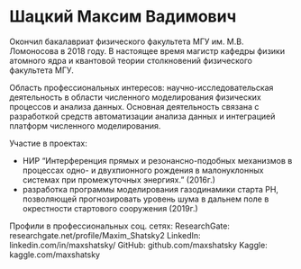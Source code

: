 Шацкий Максим Вадимович
==============================================================================================================================================================

Окончил бакалавриат физического факультета МГУ им. М.В. Ломоносова в 2018 году. В настоящее время магистр кафедры физики атомного ядра и квантовой теории столкновений физического факультета МГУ.

Область профессиональных интересов: научно-исследовательская деятельность в области численного моделирования физических процессов и анализа данных. Основная деятельность связана с разработкой средств автоматизации анализа данных и интеграцией платформ численного моделирования.

Участие в проектах:
- НИР “Интерференция прямых и резонансно-подобных механизмов в процессах одно- и двухпионного рождения в малонуклонных системах при промежуточных энергиях.” (2016г.)
- разработка программы моделирования газодинамики старта РН, позволяющей прогнозировать уровень шума в дальнем поле в окрестности стартового сооружения (2019г.)

Профили в профессиональных соц. сетях:
ResearchGate: researchgate.net/profile/Maxim_Shatsky2
LinkedIn: linkedin.com/in/maxshatsky/
GitHub: github.com/maxshatsky
Kaggle: kaggle.com/maxshatsky